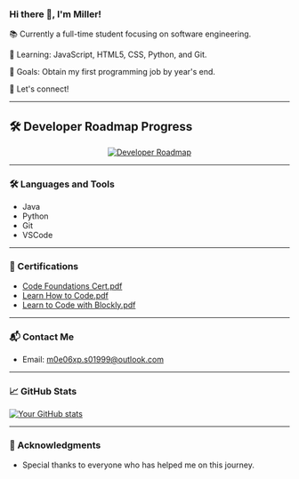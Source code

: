 ### Hi there 👋, I'm Miller!

📚 Currently a full-time student focusing on software engineering.

🌱 Learning: JavaScript, HTML5, CSS, Python, and Git.

🎯 Goals: Obtain my first programming job by year's end.

💬 Let's connect!

---

## 🛠️ Developer Roadmap Progress

<p align="center">
  <a href="https://roadmap.sh">
    <img src="https://api.roadmap.sh/v1-badge/tall/64ea7c4db128dce3cb7c2af1?variant=dark" alt="Developer Roadmap"/>
  </a>
</p>

---

### 🛠️ Languages and Tools

- Java
- Python
- Git
- VSCode

---

### 📜 Certifications

- [Code Foundations Cert.pdf](https://github.com/DevDadx64/DevDadx64/files/12502443/Code.Foundations.Cert.pdf)
- [Learn How to Code.pdf](https://github.com/DevDadx64/DevDadx64/files/12502444/Learn.How.to.Code.pdf)
- [Learn to Code with Blockly.pdf](https://github.com/DevDadx64/DevDadx64/files/12502447/Learn.to.Code.with.Blockly.pdf)




---


### 📬 Contact Me

- Email: m0e06xp.s01999@outlook.com

---

### 📈 GitHub Stats

[![Your GitHub stats](https://github-readme-stats.vercel.app/api?username=DevDadx64)](https://github.com/anuraghazra/github-readme-stats)

---

### 🌟 Acknowledgments

- Special thanks to everyone who has helped me on this journey.

